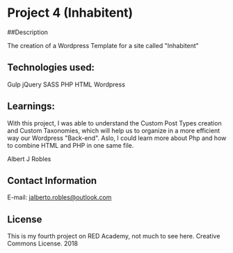 # Project 4 (Inhabitent)
##Description

The creation of a Wordpress Template for a site called "Inhabitent"

## Technologies used: 

Gulp
jQuery
SASS
PHP
HTML
Wordpress

## Learnings:

With this project, I was able to understand the Custom Post Types creation and Custom Taxonomies, which will help us to organize in a more efficient way our Wordpress "Back-end". Aslo, I could learn more about Php and how to combine HTML and PHP in one same file.

Albert J Robles

## Contact Information

E-mail: jalberto.robles@outlook.com

## License

This is my fourth project on RED Academy, not much to see here. Creative Commons License. 2018